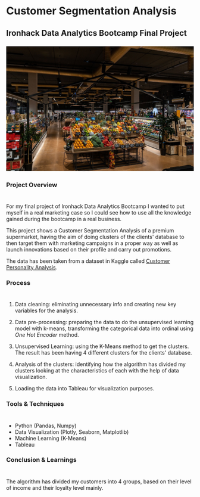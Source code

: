 # Customer Segmentation Analysis
## Ironhack Data Analytics Bootcamp Final Project 

### ![supermarket](Data/supermarket.png)

### **Project Overview**
#
For my final project of Ironhack Data Analytics Bootcamp I wanted to put myself in a real marketing case so I could see how to use all the knowledge gained during the bootcamp in a real business. 
  
This project shows a Customer Segmentation Analysis of a premium supermarket, having the aim of doing clusters of the clients' database to then target them with marketing campaigns in a proper way as well as launch innovations based on their profile and carry out promotions.
 
The data has been taken from a dataset in Kaggle called [Customer Personality Analysis](https://www.kaggle.com/imakash3011/customer-personality-analysis).

### **Process**
#
1. Data cleaning: eliminating unnecessary info and creating new key variables for the analysis.

2. Data pre-processing: preparing the data to do the unsupervised learning model with k-means, transforming the categorical data into ordinal using *One Hot Encoder* method. 

3. Unsupervised Learning: using the K-Means method to get the clusters. The result has been having 4 different clusters for the clients' database. 

4. Analysis of the clusters: identifying how the algorithm has divided my clusters looking at the characteristics of each with the help of data visualization. 

5. Loading the data into Tableau for visualization purposes. 

### **Tools & Techniques**
#
- Python (Pandas, Numpy)
- Data Visualization (Plotly, Seaborn, Matplotlib)
- Machine Learning (K-Means)
- Tableau

### **Conclusion & Learnings** 
#
The algorithm has divided my customers into 4 groups, based on their level of income and their loyalty level mainly.







